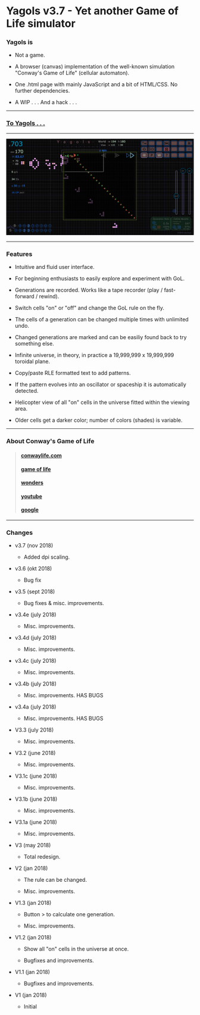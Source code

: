 # Yagols v3.7 - Yet another Game of Life simulator

### Yagols is

* Not a game.

* A browser (canvas) implementation of the well-known simulation "Conway's Game of Life" (cellular automaton).

* One .html page with mainly JavaScript and a bit of HTML/CSS. No further dependencies.

* A WIP . . . And a hack . . .

***

### [To Yagols . . .](http://johnerps.com/Yagols.html)

***

![](Screenshot01.png)

***

### Features

* Intuitive and fluid user interface.

* For beginning enthusiasts to easily explore and experiment with GoL.

* Generations are recorded. Works like a tape recorder (play / fast-forward / rewind).

* Switch cells "on" or "off" and change the GoL rule on the fly.

* The cells of a generation can be changed multiple times with unlimited undo.

* Changed generations are marked and can be easiliy found back to try something else.

* Infinite universe, in theory, in practice a 19,999,999 x 19,999,999 toroidal plane.

* Copy/paste RLE formatted text to add patterns.

* If the pattern evolves into an oscillator or spaceship it is automatically detected.

* Helicopter view of all "on" cells in the universe fitted within the viewing area.

* Older cells get a darker color; number of colors (shades) is variable.

***

### About Conway's Game of Life

>#### [conwaylife.com](http://www.conwaylife.com)
>#### [game of life](http://beltoforion.de/article.php?a=game_of_life)
>#### [wonders](http://www.math.com/students/wonders/life/life.html)
>#### [youtube](https://youtu.be/C2vgICfQawE)
>#### [google](https://www.google.nl/search?q=conway+game+of+life)

***

### Changes

* v3.7 (nov 2018)

  * Added dpi scaling.

* v3.6 (okt 2018)

  * Bug fix

* v3.5 (sept 2018)

  * Bug fixes & misc. improvements.

* v3.4e (july 2018)

  * Misc. improvements.

* v3.4d (july 2018)

  * Misc. improvements.

* v3.4c (july 2018)

  * Misc. improvements.

* v3.4b (july 2018)

  * Misc. improvements. HAS BUGS

* v3.4a (july 2018)

  * Misc. improvements. HAS BUGS

* V3.3 (july 2018)

  * Misc. improvements.

* V3.2 (june 2018)

  * Misc. improvements.

* V3.1c (june 2018)

  * Misc. improvements.

* V3.1b (june 2018)

  * Misc. improvements.

* V3.1a (june 2018)

  * Misc. improvements.

* V3 (may 2018)

  * Total redesign.

* V2 (jan 2018)

  * The rule can be changed.

  * Misc. improvements.

* V1.3 (jan 2018)

  * Button > to calculate one generation.

  * Misc. improvements.

* V1.2 (jan 2018)

  * Show all "on" cells in the universe at once.

  * Bugfixes and improvements.

* V1.1 (jan 2018)

  * Bugfixes and improvements.

* V1 (jan 2018)

  * Initial
